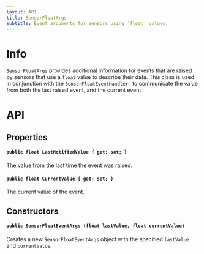 ```yaml
---
layout: API
title: SensorFloatArgs
subtitle: Event arguments for sensors using `float` values.
---
```


# Info

`SensorFloatArgs` provides additional information for events that are raised by sensors that use a `float` value to describe their data. This class is used in conjunction with the `SensorFloatEventHandler ` to communicate the value from both the last raised event, and the current event.

# API

## Properties

#### `public float LastNotifiedValue { get; set; }`

The value from the last time the event was raised.

#### `public float CurrentValue { get; set; }`

The current value of the event.

## Constructors

#### `public SensorFloatEventArgs (float lastValue, float currentValue)`

Creates a new `SensorFloatEventArgs` object with the specified `lastValue` and `currentValue`.


